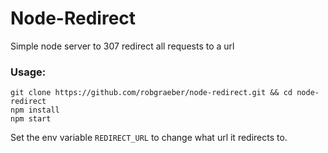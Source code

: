 # Node-Redirect
Simple node server to 307 redirect all requests to a url

### Usage:

```
git clone https://github.com/robgraeber/node-redirect.git && cd node-redirect 
npm install
npm start
```

Set the env variable `REDIRECT_URL` to change what url it redirects to.

